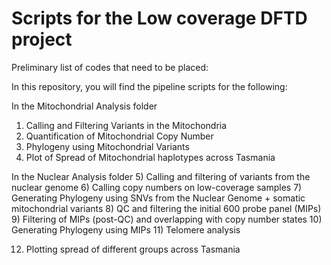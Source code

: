 # Scripts for the Low coverage DFTD project


Preliminary list of codes that need to be placed:

In this repository, you will find the pipeline scripts for the following:

In the Mitochondrial Analysis folder
1) Calling and Filtering Variants in the Mitochondria
2) Quantification of Mitochondrial Copy Number
3) Phylogeny using Mitochondrial Variants
4) Plot of Spread of Mitochondrial haplotypes across Tasmania

In the Nuclear Analysis folder
5) Calling and filtering of variants from the nuclear genome
6) Calling copy numbers on low-coverage samples 
7) Generating Phylogeny using SNVs from the Nuclear Genome + somatic mitochondrial variants
8) QC and filtering the initial 600 probe panel (MIPs)
9) Filtering of MIPs (post-QC) and overlapping with copy number states
10) Generating Phylogeny using MIPs
11) Telomere analysis

12) Plotting spread of different groups across Tasmania
